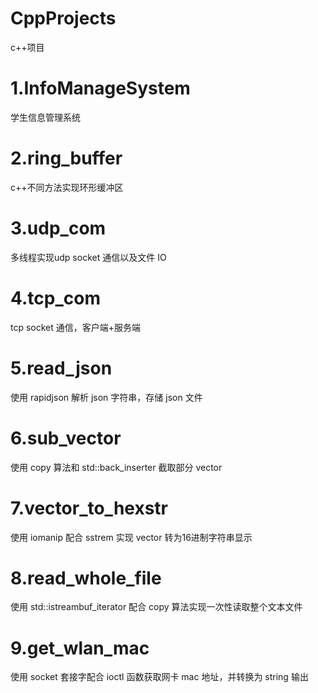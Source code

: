 # CppProjects
c++项目

# 1.InfoManageSystem

学生信息管理系统

# 2.ring_buffer

c++不同方法实现环形缓冲区

# 3.udp_com

多线程实现udp socket 通信以及文件 IO

# 4.tcp_com

tcp socket 通信，客户端+服务端

# 5.read_json

使用 rapidjson 解析 json 字符串，存储 json 文件

# 6.sub_vector

使用 copy 算法和 std::back_inserter 截取部分 vector

# 7.vector_to_hexstr

使用 iomanip 配合 sstrem 实现 vector 转为16进制字符串显示

# 8.read_whole_file

使用  std::istreambuf_iterator 配合 copy 算法实现一次性读取整个文本文件

# 9.get_wlan_mac
使用 socket 套接字配合 ioctl 函数获取网卡 mac 地址，并转换为 string 输出